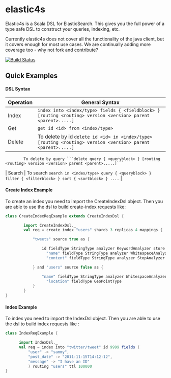 elastic4s
=========

Elastic4s is a Scala DSL for ElasticSearch. This gives you the full power of a type safe DSL to construct your queries, indexing, etc.

Currently elastic4s does not cover all the functionality of the java client, but it covers enough for most use cases. We are continually adding more coverage too - why not fork and contribute?

[![Build Status](https://travis-ci.org/sksamuel/elastic4s.png)](https://travis-ci.org/sksamuel/elastic4s)


## Quick Examples

#### DSL Syntax

| Operation | General Syntax |
|-----------|----------------|
| Index | ```index into <index/type> fields { <fieldblock> } [routing <routing> version <version> parent <parent>.....]``` |
| Get | ```get id <id> from <index/type>``` |
| Delete |  To delete by id ```delete id <id> in <index/type> [routing <routing> version <version> parent <parent>.....]```
            To delete by query ```delete query { <queryblock> } [routing <routing> version <version> parent <parent>.....]```
| Search | To search ```search in <index/type> query { <queryblock> } filter { <filterblock> } sort { <sortblock> } ....``` |

#### Create Index Example

To create an index you need to import the CreateIndexDsl object. Then you are able to use the dsl to build create-index requests like:

```scala
class CreateIndexReqExample extends CreateIndexDsl {

        import CreateIndexDsl._
        val req = create index "users" shards 3 replicas 4 mappings {

            "tweets" source true as {

                id fieldType StringType analyzer KeywordAnalyzer store true and
                  "name" fieldType StringType analyzer WhitespaceAnalyzer and
                  "content" fieldType StringType analyzer StopAnalyzer

            } and "users" source false as {

                "name" fieldType StringType analyzer WhitespaceAnalyzer and
                  "location" fieldType GeoPointType
            }
        }
}
```

#### Index Example

To index you need to import the IndexDsl object. Then you are able to use the dsl to build index requests like :

```scala
class IndexReqExample {

      import IndexDsl._
      val req = index into "twitter/tweet" id 9999 fields (
          "user" -> "sammy",
          "post_date" -> "2011-11-15T14:12:12",
          "message" -> "I have an ID"
          ) routing "users" ttl 100000
}
```